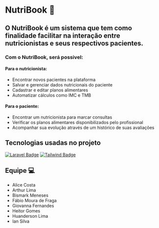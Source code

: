 
# NutriBook  :apple:
## O NutriBook é um sistema que tem como finalidade facilitar na interação entre nutricionistas e seus respectivos pacientes.

### Com o NutriBook, será possivel:

#### Para o nutricionista:
* Encontrar novos pacientes na plataforma
* Salvar e gerenciar dados nutricionais do paciente
* Cadastrar e editar planos alimentares
* Automatizar cálculos como IMC e TMB

#### Para o paciente:
* Encontrar um nutricionista para marcar consultas
* Verificar os planos alimentares disponibilizados pelo profissional
* Acompanhar sua evolução através de um histórico de suas avaliações

## Tecnologias usadas no projeto
[![Laravel Badge](https://img.shields.io/badge/Laravel-Version__8.0-%23FF2D20?style=plastic&logo=Laravel&link=https://laravel.com)](https://laravel.com/) 
[![Tailwind Badge](https://img.shields.io/badge/Tailwind-Version__2.1-%2338B2AC?style=plastic&logo=Tailwindcss&link=https://tailwindcss.com/)](https://tailwindcss.com/)



## Equipe :computer:
* Alice Costa
* Arthur Lima
* Bismark Meneses
* Fábio Moura de Fraga
* Giovanna Fernandes
* Heitor Gomes
* Huanderson Lima
* Ian Silva
